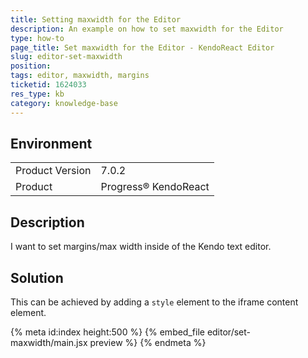 ```yaml
---
title: Setting maxwidth for the Editor
description: An example on how to set maxwidth for the Editor
type: how-to
page_title: Set maxwidth for the Editor - KendoReact Editor
slug: editor-set-maxwidth
position:
tags: editor, maxwidth, margins
ticketid: 1624033
res_type: kb
category: knowledge-base
---
```



## Environment
<table>
	<tbody>
		<tr>
			<td>Product Version</td>
			<td>7.0.2</td>
		</tr>
		<tr>
			<td>Product</td>
			<td>Progress® KendoReact</td>
		</tr>
	</tbody>
</table>


## Description
I want to set margins/max width inside of the Kendo text editor.

## Solution

This can be achieved by adding a `style` element to the iframe content element.

{% meta id:index height:500 %}
{% embed_file editor/set-maxwidth/main.jsx preview %}
{% endmeta %}